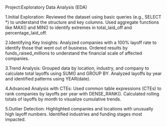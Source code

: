 Project:Exploratory Data Analysis (EDA)

1.Initial Exploration:
Reviewed the dataset using basic queries (e.g., SELECT *) to understand the structure and key columns.
Used aggregate functions like MAX() and MIN() to identify extremes in total_laid_off and percentage_laid_off.

2.Identifying Key Insights:
Analyzed companies with a 100% layoff rate to identify those that went out of business.
Ordered results by funds_raised_millions to understand the financial scale of affected companies.

3.Trend Analysis:
Grouped data by location, industry, and company to calculate total layoffs using SUM() and GROUP BY.
Analyzed layoffs by year and identified patterns using YEAR(date).

4.Advanced Analysis with CTEs:
Used common table expressions (CTEs) to rank companies by layoffs per year with DENSE_RANK().
Calculated rolling totals of layoffs by month to visualize cumulative trends.

5.Outlier Detection:
Highlighted companies and locations with unusually high layoff numbers.
Identified industries and funding stages most impacted.
